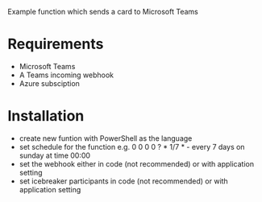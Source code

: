 Example function which sends a card to Microsoft Teams

# Requirements
- Microsoft Teams
- A Teams incoming webhook
- Azure subsciption

# Installation
- create new funtion with PowerShell as the language
- set schedule for the function e.g. 0 0 0 0 ? * 1/7 * - every 7 days on sunday at time 00:00
- set the webhook either in code (not recommended) or with application setting
- set icebreaker participants in code (not recommended) or with application setting
